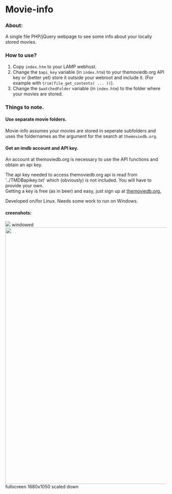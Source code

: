 # Movie-info

### About:
A single file PHP/jQuery webpage to see some info about your locally stored movies.
### How to use?
1. Copy `index.htm` to your LAMP webhost.
2. Change the `$api_key` variable (in `index.htm`) to your themoviedb.org API key or (better yet) store it outside your webroot and include it. (For example with `trim(file_get_contents( ... ))`).
3. Change the `$watchedFolder` variable (in `index.htm`) to the folder where your movies are stored.
### Things to note.
#### Use separate movie folders.
Movie-info assumes your movies are stored in seperate subfolders and uses the foldernames as the argument for the search at `themoviedb.org`.
#### Get an imdb account and API key.
An account at themoviedb.org is necessary to use the API functions and obtain an api key.

The api key needed to access themoviedb.org api is read from '../TMDBapikey.txt' which (obviously) is not included.
You will have to provide your own.
<br>Getting a key is free (as in beer) and easy, just sign up at [themoviedb.org.](https://www.themoviedb.org/account/signup)

Developed on/for Linux. Needs some work to run on Windows.
#### creenshots:
<img src="https://cloud.githubusercontent.com/assets/24290108/24064644/f92ba2d4-0b65-11e7-949c-70aaccfd2aaf.png" />
windowed

<img src="https://cloud.githubusercontent.com/assets/24290108/24064651/fb5cebc6-0b65-11e7-8202-1fc60abdc388.png" width="800"/>
fullscreen 1680x1050 scaled down
